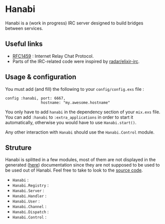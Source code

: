 # Hanabi

Hanabi is a (work in progress) IRC server designed to build bridges between
services.

## Useful links

  * [RFC1459](https://tools.ietf.org/html/rfc1459) : Internet Relay Chat
  Protocol.
  * Parts of the IRC-related code were inspired by
[radar/elixir-irc](https://github.com/radar/elixir-irc).

## Usage & configuration

You must add (and fill) the following to your `config/config.exs` file :

```
config :hanabi, port: 6667,
                hostname: "my.awesome.hostname"
```

You only have to add `hanabi` in the dependency section of your `mix.exs` file.
You can add `:hanabi` to `:extra_applications` in order to start it automatically,
otherwise you would have to use `Hanabi.start()`.

Any other interaction with `Hanabi` should use the `Hanabi.Control` module.

## Struture

Hanabi is splitted in a few modules, most of them are not displayed in the
generated ([here](#)) documentation since they are not supposed
to be used to be used out of Hanabi. Feel free to take to look to the [source
code](https://github.com/Fnux/hanabi).

  * `Hanabi` :
  * `Hanabi.Registry` :
  * `Hanabi.Server` :
  * `Hanabi.Handler` :
  * `Hanabi.User` :
  * `Hanabi.Channel` :
  * `Hanabi.Dispatch` :
  * `Hanabi.Control` :
